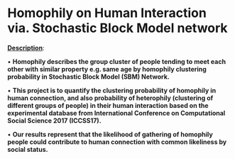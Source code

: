# Homophily on Human Interaction via. Stochastic Block Model network 


__<ins>Description</ins>__:


• __Homophily describes the group cluster of people tending to meet each other with similar property e.g. same age by homophily clustering probability in Stochastic Block Model (SBM) Network.__ 

• __This project is to quantify the clustering probability of homophily in human connection, and also probability of heterophily (clustering of different groups of people) in their human interaction based on the experimental database from International Conference on Computational Social Science 2017 (ICCSS17).__

• __Our results represent that the likelihood of gathering of homophily people could contribute to human connection with common likeliness by social status.__

